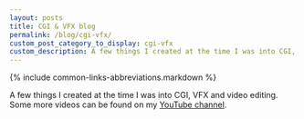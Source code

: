 ```yaml
---
layout: posts
title: CGI & VFX blog
permalink: /blog/cgi-vfx/
custom_post_category_to_display: cgi-vfx
custom_description: A few things I created at the time I was into CGI, VFX and video editing.
---
```

{% include common-links-abbreviations.markdown %}

A few things I created at the time I was into CGI, VFX and video editing.
Some more videos can be found on my [YouTube channel](https://www.youtube.com/user/stIncMale). 
